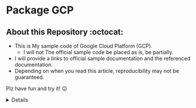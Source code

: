 # Package GCP

## About this Repository :octocat:

- This is My sample code of Google Cloud Platform (GCP).
  - I will not The official sample code be placed as is, be partially.
- I will provide a links to official sample documentation and the referenced documentation.
- Depending on when you read this article, reproducibility may not be guaranteed.

Plz have fun and try it! :wink:

<details>
<summary>Details</summary>

- 個別リソース
  - [Cloud Build](./builds)
  - [Kubernetes Engine](./kubernetes)
  - [Anthos](./anthos/)
  - [AlloyDB for PostgreSQL](./alloydb/)
  - [App Engine](./appengine/)
  - [Artifact Registry](./artifacts/)
  - [BigQuery](./bigquery/)
  - [Bigtable](./bigtable/)
  - [Cloud Build](./cloud-build/)
  - [Pub/Sub](./cloudpubsub/)
  - [Compute Engine](./compute/)
  - [Dataproc](./dataproc)
  - [Cloud Deploy](./deploy/)
  - [Filestore](./filestore/)
  - [Cloud Functions](./functions/)
  - [Container Registry](./gcr/)
  - [Hybrid Connectivity](./hybrid/)
  - [IAM & Admin](./iam-admin/)
  - [Kubernetes Engine](./kubernetes/)
  - [Logging](./logs/)
  - [Monitoring](./monitoring)
  - [Network Security](./net-security/)
  - [Network services](./net-services/)
  - [VPC network](./networking)
  - [Cloud Run](./run/)
  - [Spanner](./spanner/)
  - [SQL](./sql/)
  - [Cloud Storage](./storage/)
  - [Workflows](./workflows/)
  - [Memorystore](./memorystore/)
- 組織リソース
  - [Manage resources](./cloud-resource-manager/)
  - [Billing](./billing/)
  - [Security](./security/)

</details>
